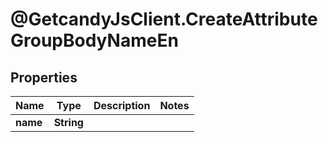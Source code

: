 # @GetcandyJsClient.CreateAttributeGroupBodyNameEn

## Properties

Name | Type | Description | Notes
------------ | ------------- | ------------- | -------------
**name** | **String** |  | 


